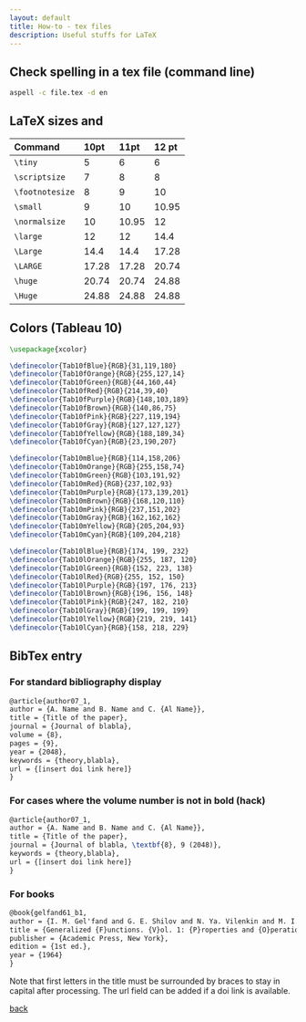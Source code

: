 ```yaml
---
layout: default
title: How-to - tex files
description: Useful stuffs for LaTeX
---
```


## Check spelling in a tex file (command line)

 ```bash
aspell -c file.tex -d en
```

## LaTeX sizes and 

| Command         | 10pt  | 11pt  | 12 pt |
|:----------------|:------|:------|:------|
| `\tiny`         | 5     | 6     | 6     |
| `\scriptsize`   | 7     | 8     | 8     |
| `\footnotesize` | 8     | 9     | 10    |
| `\small`        | 9     | 10    | 10.95 |
| `\normalsize`   | 10    | 10.95 | 12    |
| `\large`        | 12    | 12    | 14.4  |
| `\Large`        | 14.4  | 14.4  | 17.28 |
| `\LARGE`        | 17.28 | 17.28 | 20.74 |
| `\huge`         | 20.74 | 20.74 | 24.88 |
| `\Huge`         | 24.88 | 24.88 | 24.88 |

## Colors (Tableau 10)

```latex
\usepackage{xcolor}

\definecolor{Tab10fBlue}{RGB}{31,119,180}
\definecolor{Tab10fOrange}{RGB}{255,127,14}
\definecolor{Tab10fGreen}{RGB}{44,160,44}
\definecolor{Tab10fRed}{RGB}{214,39,40}
\definecolor{Tab10fPurple}{RGB}{148,103,189}
\definecolor{Tab10fBrown}{RGB}{140,86,75}
\definecolor{Tab10fPink}{RGB}{227,119,194}
\definecolor{Tab10fGray}{RGB}{127,127,127}
\definecolor{Tab10fYellow}{RGB}{188,189,34}
\definecolor{Tab10fCyan}{RGB}{23,190,207}

\definecolor{Tab10mBlue}{RGB}{114,158,206}
\definecolor{Tab10mOrange}{RGB}{255,158,74}
\definecolor{Tab10mGreen}{RGB}{103,191,92}
\definecolor{Tab10mRed}{RGB}{237,102,93}
\definecolor{Tab10mPurple}{RGB}{173,139,201}
\definecolor{Tab10mBrown}{RGB}{168,120,110}
\definecolor{Tab10mPink}{RGB}{237,151,202}
\definecolor{Tab10mGray}{RGB}{162,162,162}
\definecolor{Tab10mYellow}{RGB}{205,204,93}
\definecolor{Tab10mCyan}{RGB}{109,204,218}

\definecolor{Tab10lBlue}{RGB}{174, 199, 232}
\definecolor{Tab10lOrange}{RGB}{255, 187, 120}
\definecolor{Tab10lGreen}{RGB}{152, 223, 138}
\definecolor{Tab10lRed}{RGB}{255, 152, 150}
\definecolor{Tab10lPurple}{RGB}{197, 176, 213}
\definecolor{Tab10lBrown}{RGB}{196, 156, 148}
\definecolor{Tab10lPink}{RGB}{247, 182, 210}
\definecolor{Tab10lGray}{RGB}{199, 199, 199}
\definecolor{Tab10lYellow}{RGB}{219, 219, 141}
\definecolor{Tab10lCyan}{RGB}{158, 218, 229}
```

## BibTex entry

### For standard bibliography display

```latex
@article{author07_1,
author = {A. Name and B. Name and C. {Al Name}},
title = {Title of the paper},
journal = {Journal of blabla},
volume = {8},
pages = {9},
year = {2048},
keywords = {theory,blabla},
url = {[insert doi link here]}
}
```

### For cases where the volume number is not in bold (hack)

```latex
@article{author07_1,
author = {A. Name and B. Name and C. {Al Name}},
title = {Title of the paper},
journal = {Journal of blabla, \textbf{8}, 9 (2048)},
keywords = {theory,blabla},
url = {[insert doi link here]}
}
```


### For books

```latex
@book{gelfand61_b1,
author = {I. M. Gel'fand and G. E. Shilov and N. Ya. Vilenkin and M. I. Graev},
title = {Generalized {F}unctions. {V}ol. 1: {P}roperties and {O}perations},
publisher = {Academic Press, New York},
edition = {1st ed.},
year = {1964}
}
```

Note that first letters in the title must be surrounded by braces to stay in capital after processing. The url field can be added if a doi link is available.



[back](./)
